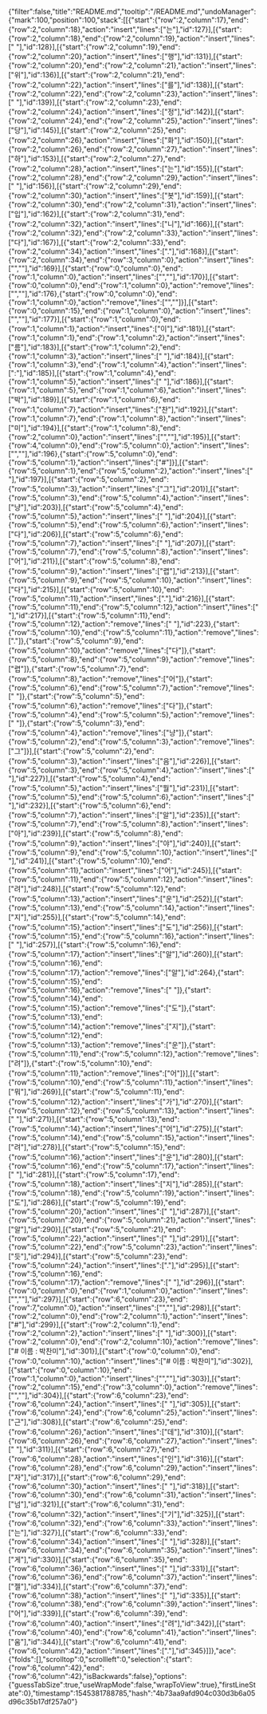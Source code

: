 {"filter":false,"title":"README.md","tooltip":"/README.md","undoManager":{"mark":100,"position":100,"stack":[[{"start":{"row":2,"column":17},"end":{"row":2,"column":18},"action":"insert","lines":["는"],"id":127}],[{"start":{"row":2,"column":18},"end":{"row":2,"column":19},"action":"insert","lines":[" "],"id":128}],[{"start":{"row":2,"column":19},"end":{"row":2,"column":20},"action":"insert","lines":["행"],"id":131}],[{"start":{"row":2,"column":20},"end":{"row":2,"column":21},"action":"insert","lines":["위"],"id":136}],[{"start":{"row":2,"column":21},"end":{"row":2,"column":22},"action":"insert","lines":["를"],"id":138}],[{"start":{"row":2,"column":22},"end":{"row":2,"column":23},"action":"insert","lines":[" "],"id":139}],[{"start":{"row":2,"column":23},"end":{"row":2,"column":24},"action":"insert","lines":["정"],"id":142}],[{"start":{"row":2,"column":24},"end":{"row":2,"column":25},"action":"insert","lines":["당"],"id":145}],[{"start":{"row":2,"column":25},"end":{"row":2,"column":26},"action":"insert","lines":["화"],"id":150}],[{"start":{"row":2,"column":26},"end":{"row":2,"column":27},"action":"insert","lines":["하"],"id":153}],[{"start":{"row":2,"column":27},"end":{"row":2,"column":28},"action":"insert","lines":["는"],"id":155}],[{"start":{"row":2,"column":28},"end":{"row":2,"column":29},"action":"insert","lines":[" "],"id":156}],[{"start":{"row":2,"column":29},"end":{"row":2,"column":30},"action":"insert","lines":["봇"],"id":159}],[{"start":{"row":2,"column":30},"end":{"row":2,"column":31},"action":"insert","lines":["입"],"id":162}],[{"start":{"row":2,"column":31},"end":{"row":2,"column":32},"action":"insert","lines":["니"],"id":166}],[{"start":{"row":2,"column":32},"end":{"row":2,"column":33},"action":"insert","lines":["다"],"id":167}],[{"start":{"row":2,"column":33},"end":{"row":2,"column":34},"action":"insert","lines":["."],"id":168}],[{"start":{"row":2,"column":34},"end":{"row":3,"column":0},"action":"insert","lines":["",""],"id":169}],[{"start":{"row":0,"column":0},"end":{"row":1,"column":0},"action":"insert","lines":["",""],"id":170}],[{"start":{"row":0,"column":0},"end":{"row":1,"column":0},"action":"remove","lines":["",""],"id":176},{"start":{"row":0,"column":0},"end":{"row":1,"column":0},"action":"remove","lines":["",""]}],[{"start":{"row":0,"column":15},"end":{"row":1,"column":0},"action":"insert","lines":["",""],"id":177}],[{"start":{"row":1,"column":0},"end":{"row":1,"column":1},"action":"insert","lines":["이"],"id":181}],[{"start":{"row":1,"column":1},"end":{"row":1,"column":2},"action":"insert","lines":["름"],"id":183}],[{"start":{"row":1,"column":2},"end":{"row":1,"column":3},"action":"insert","lines":[" "],"id":184}],[{"start":{"row":1,"column":3},"end":{"row":1,"column":4},"action":"insert","lines":[":"],"id":185}],[{"start":{"row":1,"column":4},"end":{"row":1,"column":5},"action":"insert","lines":[" "],"id":186}],[{"start":{"row":1,"column":5},"end":{"row":1,"column":6},"action":"insert","lines":["박"],"id":189}],[{"start":{"row":1,"column":6},"end":{"row":1,"column":7},"action":"insert","lines":["찬"],"id":192}],[{"start":{"row":1,"column":7},"end":{"row":1,"column":8},"action":"insert","lines":["미"],"id":194}],[{"start":{"row":1,"column":8},"end":{"row":2,"column":0},"action":"insert","lines":["",""],"id":195}],[{"start":{"row":4,"column":0},"end":{"row":5,"column":0},"action":"insert","lines":["",""],"id":196},{"start":{"row":5,"column":0},"end":{"row":5,"column":1},"action":"insert","lines":["#"]}],[{"start":{"row":5,"column":1},"end":{"row":5,"column":2},"action":"insert","lines":[" "],"id":197}],[{"start":{"row":5,"column":2},"end":{"row":5,"column":3},"action":"insert","lines":["그"],"id":201}],[{"start":{"row":5,"column":3},"end":{"row":5,"column":4},"action":"insert","lines":["냥"],"id":203}],[{"start":{"row":5,"column":4},"end":{"row":5,"column":5},"action":"insert","lines":[" "],"id":204}],[{"start":{"row":5,"column":5},"end":{"row":5,"column":6},"action":"insert","lines":["다"],"id":206}],[{"start":{"row":5,"column":6},"end":{"row":5,"column":7},"action":"insert","lines":[" "],"id":207}],[{"start":{"row":5,"column":7},"end":{"row":5,"column":8},"action":"insert","lines":["어"],"id":211}],[{"start":{"row":5,"column":8},"end":{"row":5,"column":9},"action":"insert","lines":["렵"],"id":213}],[{"start":{"row":5,"column":9},"end":{"row":5,"column":10},"action":"insert","lines":["다"],"id":215}],[{"start":{"row":5,"column":10},"end":{"row":5,"column":11},"action":"insert","lines":["."],"id":216}],[{"start":{"row":5,"column":11},"end":{"row":5,"column":12},"action":"insert","lines":[" "],"id":217}],[{"start":{"row":5,"column":11},"end":{"row":5,"column":12},"action":"remove","lines":[" "],"id":223},{"start":{"row":5,"column":10},"end":{"row":5,"column":11},"action":"remove","lines":["."]},{"start":{"row":5,"column":9},"end":{"row":5,"column":10},"action":"remove","lines":["다"]},{"start":{"row":5,"column":8},"end":{"row":5,"column":9},"action":"remove","lines":["렵"]},{"start":{"row":5,"column":7},"end":{"row":5,"column":8},"action":"remove","lines":["어"]},{"start":{"row":5,"column":6},"end":{"row":5,"column":7},"action":"remove","lines":[" "]},{"start":{"row":5,"column":5},"end":{"row":5,"column":6},"action":"remove","lines":["다"]},{"start":{"row":5,"column":4},"end":{"row":5,"column":5},"action":"remove","lines":[" "]},{"start":{"row":5,"column":3},"end":{"row":5,"column":4},"action":"remove","lines":["냥"]},{"start":{"row":5,"column":2},"end":{"row":5,"column":3},"action":"remove","lines":["그"]}],[{"start":{"row":5,"column":2},"end":{"row":5,"column":3},"action":"insert","lines":["음"],"id":226}],[{"start":{"row":5,"column":3},"end":{"row":5,"column":4},"action":"insert","lines":[" "],"id":227}],[{"start":{"row":5,"column":4},"end":{"row":5,"column":5},"action":"insert","lines":["뭘"],"id":231}],[{"start":{"row":5,"column":5},"end":{"row":5,"column":6},"action":"insert","lines":[" "],"id":232}],[{"start":{"row":5,"column":6},"end":{"row":5,"column":7},"action":"insert","lines":["알"],"id":235}],[{"start":{"row":5,"column":7},"end":{"row":5,"column":8},"action":"insert","lines":["아"],"id":239}],[{"start":{"row":5,"column":8},"end":{"row":5,"column":9},"action":"insert","lines":["야"],"id":240}],[{"start":{"row":5,"column":9},"end":{"row":5,"column":10},"action":"insert","lines":[" "],"id":241}],[{"start":{"row":5,"column":10},"end":{"row":5,"column":11},"action":"insert","lines":["어"],"id":245}],[{"start":{"row":5,"column":11},"end":{"row":5,"column":12},"action":"insert","lines":["려"],"id":248}],[{"start":{"row":5,"column":12},"end":{"row":5,"column":13},"action":"insert","lines":["운"],"id":252}],[{"start":{"row":5,"column":13},"end":{"row":5,"column":14},"action":"insert","lines":["지"],"id":255}],[{"start":{"row":5,"column":14},"end":{"row":5,"column":15},"action":"insert","lines":["도"],"id":256}],[{"start":{"row":5,"column":15},"end":{"row":5,"column":16},"action":"insert","lines":[" "],"id":257}],[{"start":{"row":5,"column":16},"end":{"row":5,"column":17},"action":"insert","lines":["알"],"id":260}],[{"start":{"row":5,"column":16},"end":{"row":5,"column":17},"action":"remove","lines":["알"],"id":264},{"start":{"row":5,"column":15},"end":{"row":5,"column":16},"action":"remove","lines":[" "]},{"start":{"row":5,"column":14},"end":{"row":5,"column":15},"action":"remove","lines":["도"]},{"start":{"row":5,"column":13},"end":{"row":5,"column":14},"action":"remove","lines":["지"]},{"start":{"row":5,"column":12},"end":{"row":5,"column":13},"action":"remove","lines":["운"]},{"start":{"row":5,"column":11},"end":{"row":5,"column":12},"action":"remove","lines":["려"]},{"start":{"row":5,"column":10},"end":{"row":5,"column":11},"action":"remove","lines":["어"]}],[{"start":{"row":5,"column":10},"end":{"row":5,"column":11},"action":"insert","lines":["뭐"],"id":269}],[{"start":{"row":5,"column":11},"end":{"row":5,"column":12},"action":"insert","lines":["가"],"id":270}],[{"start":{"row":5,"column":12},"end":{"row":5,"column":13},"action":"insert","lines":[" "],"id":271}],[{"start":{"row":5,"column":13},"end":{"row":5,"column":14},"action":"insert","lines":["어"],"id":275}],[{"start":{"row":5,"column":14},"end":{"row":5,"column":15},"action":"insert","lines":["려"],"id":278}],[{"start":{"row":5,"column":15},"end":{"row":5,"column":16},"action":"insert","lines":["운"],"id":280}],[{"start":{"row":5,"column":16},"end":{"row":5,"column":17},"action":"insert","lines":[" "],"id":281}],[{"start":{"row":5,"column":17},"end":{"row":5,"column":18},"action":"insert","lines":["지"],"id":285}],[{"start":{"row":5,"column":18},"end":{"row":5,"column":19},"action":"insert","lines":["도"],"id":286}],[{"start":{"row":5,"column":19},"end":{"row":5,"column":20},"action":"insert","lines":[" "],"id":287}],[{"start":{"row":5,"column":20},"end":{"row":5,"column":21},"action":"insert","lines":["알"],"id":290}],[{"start":{"row":5,"column":21},"end":{"row":5,"column":22},"action":"insert","lines":[" "],"id":291}],[{"start":{"row":5,"column":22},"end":{"row":5,"column":23},"action":"insert","lines":["듯"],"id":294}],[{"start":{"row":5,"column":23},"end":{"row":5,"column":24},"action":"insert","lines":["."],"id":295}],[{"start":{"row":5,"column":16},"end":{"row":5,"column":17},"action":"remove","lines":[" "],"id":296}],[{"start":{"row":0,"column":0},"end":{"row":1,"column":0},"action":"insert","lines":["",""],"id":297}],[{"start":{"row":6,"column":23},"end":{"row":7,"column":0},"action":"insert","lines":["",""],"id":298}],[{"start":{"row":2,"column":0},"end":{"row":2,"column":1},"action":"insert","lines":["#"],"id":299}],[{"start":{"row":2,"column":1},"end":{"row":2,"column":2},"action":"insert","lines":[" "],"id":300}],[{"start":{"row":2,"column":0},"end":{"row":2,"column":10},"action":"remove","lines":["# 이름 : 박찬미"],"id":301}],[{"start":{"row":0,"column":0},"end":{"row":0,"column":10},"action":"insert","lines":["# 이름 : 박찬미"],"id":302}],[{"start":{"row":0,"column":10},"end":{"row":1,"column":0},"action":"insert","lines":["",""],"id":303}],[{"start":{"row":2,"column":15},"end":{"row":3,"column":0},"action":"remove","lines":["",""],"id":304}],[{"start":{"row":6,"column":23},"end":{"row":6,"column":24},"action":"insert","lines":[" "],"id":305}],[{"start":{"row":6,"column":24},"end":{"row":6,"column":25},"action":"insert","lines":["근"],"id":308}],[{"start":{"row":6,"column":25},"end":{"row":6,"column":26},"action":"insert","lines":["데"],"id":310}],[{"start":{"row":6,"column":26},"end":{"row":6,"column":27},"action":"insert","lines":[" "],"id":311}],[{"start":{"row":6,"column":27},"end":{"row":6,"column":28},"action":"insert","lines":["인"],"id":316}],[{"start":{"row":6,"column":28},"end":{"row":6,"column":29},"action":"insert","lines":["자"],"id":317}],[{"start":{"row":6,"column":29},"end":{"row":6,"column":30},"action":"insert","lines":[" "],"id":318}],[{"start":{"row":6,"column":30},"end":{"row":6,"column":31},"action":"insert","lines":["넘"],"id":321}],[{"start":{"row":6,"column":31},"end":{"row":6,"column":32},"action":"insert","lines":["기"],"id":325}],[{"start":{"row":6,"column":32},"end":{"row":6,"column":33},"action":"insert","lines":["는"],"id":327}],[{"start":{"row":6,"column":33},"end":{"row":6,"column":34},"action":"insert","lines":[" "],"id":328}],[{"start":{"row":6,"column":34},"end":{"row":6,"column":35},"action":"insert","lines":["게"],"id":330}],[{"start":{"row":6,"column":35},"end":{"row":6,"column":36},"action":"insert","lines":[" "],"id":331}],[{"start":{"row":6,"column":36},"end":{"row":6,"column":37},"action":"insert","lines":["젤"],"id":334}],[{"start":{"row":6,"column":37},"end":{"row":6,"column":38},"action":"insert","lines":[" "],"id":335}],[{"start":{"row":6,"column":38},"end":{"row":6,"column":39},"action":"insert","lines":["어"],"id":339}],[{"start":{"row":6,"column":39},"end":{"row":6,"column":40},"action":"insert","lines":["려"],"id":342}],[{"start":{"row":6,"column":40},"end":{"row":6,"column":41},"action":"insert","lines":["움"],"id":344}],[{"start":{"row":6,"column":41},"end":{"row":6,"column":42},"action":"insert","lines":["."],"id":345}]]},"ace":{"folds":[],"scrolltop":0,"scrollleft":0,"selection":{"start":{"row":6,"column":42},"end":{"row":6,"column":42},"isBackwards":false},"options":{"guessTabSize":true,"useWrapMode":false,"wrapToView":true},"firstLineState":0},"timestamp":1545381788785,"hash":"4b73aa9afd904c030d3b6a05d96c35b17df257a0"}
